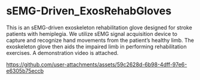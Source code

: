 # sEMG-Driven_ExosRehabGloves
 This is an sEMG-driven exoskeleton rehabilitation glove designed for stroke patients with hemiplegia. We utilize sEMG signal acquisition device to capture and recognize hand movements from the patient’s healthy limb. The exoskeleton glove then aids the impaired limb in performing rehabilitation exercises. A demonstration video is attached.

https://github.com/user-attachments/assets/59c2628d-6b98-4dff-97e6-e6305b75eccb

